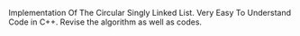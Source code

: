 Implementation Of The Circular Singly Linked List. 
Very Easy To Understand Code in C++. 
Revise the algorithm as well as codes. 

